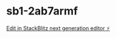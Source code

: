 # sb1-2ab7armf

[Edit in StackBlitz next generation editor ⚡️](https://stackblitz.com/~/github.com/blagass/sb1-2ab7armf)